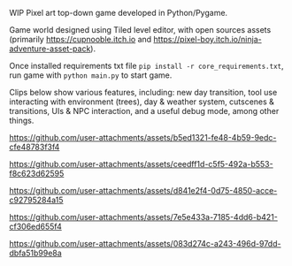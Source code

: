 WIP Pixel art top-down game developed in Python/Pygame.

Game world designed using Tiled level editor, with open sources assets (primarily https://cupnooble.itch.io and https://pixel-boy.itch.io/ninja-adventure-asset-pack).

Once installed requirements txt file `pip install -r core_requirements.txt`, run game with `python main.py` to start game.

Clips below show various features, including: new day transition, tool use interacting with environment (trees), day & weather system, cutscenes & transitions, UIs & NPC interaction, and a useful debug mode, among other things.


https://github.com/user-attachments/assets/b5ed1321-fe48-4b59-9edc-cfe48783f3f4



https://github.com/user-attachments/assets/ceedff1d-c5f5-492a-b553-f8c623d62595



https://github.com/user-attachments/assets/d841e2f4-0d75-4850-acce-c92795284a15



https://github.com/user-attachments/assets/7e5e433a-7185-4dd6-b421-cf306ed655f4



https://github.com/user-attachments/assets/083d274c-a243-496d-97dd-dbfa51b99e8a

